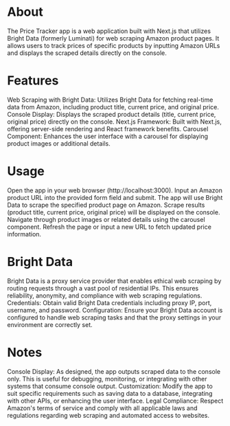 # About
The Price Tracker app is a web application built with Next.js that utilizes Bright Data (formerly Luminati) for web scraping Amazon product pages. It allows users to track prices of specific products by inputting Amazon URLs and displays the scraped details directly on the console.

# Features
Web Scraping with Bright Data: Utilizes Bright Data for fetching real-time data from Amazon, including product title, current price, and original price.
Console Display: Displays the scraped product details (title, current price, original price) directly on the console.
Next.js Framework: Built with Next.js, offering server-side rendering and React framework benefits.
Carousel Component: Enhances the user interface with a carousel for displaying product images or additional details.

# Usage
Open the app in your web browser (http://localhost:3000).
Input an Amazon product URL into the provided form field and submit.
The app will use Bright Data to scrape the specified product page on Amazon.
Scrape results (product title, current price, original price) will be displayed on the console.
Navigate through product images or related details using the carousel component.
Refresh the page or input a new URL to fetch updated price information.

# Bright Data 
Bright Data is a proxy service provider that enables ethical web scraping by routing requests through a vast pool of residential IPs. This ensures reliability, anonymity, and compliance with web scraping regulations.
Credentials: Obtain valid Bright Data credentials including proxy IP, port, username, and password.
Configuration: Ensure your Bright Data account is configured to handle web scraping tasks and that the proxy settings in your environment are correctly set.

# Notes
Console Display: As designed, the app outputs scraped data to the console only. This is useful for debugging, monitoring, or integrating with other systems that consume console output.
Customization: Modify the app to suit specific requirements such as saving data to a database, integrating with other APIs, or enhancing the user interface.
Legal Compliance: Respect Amazon's terms of service and comply with all applicable laws and regulations regarding web scraping and automated access to websites.
